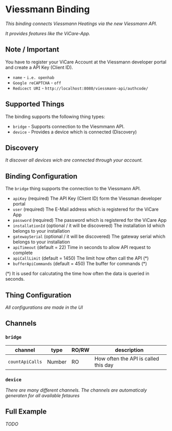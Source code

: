 # Viessmann Binding

_This binding connects Viessmann Heatings via the new Viessmann API._

_It provides features like the ViCare-App._

## Note / Important

You have to register your ViCare Account at the Viessmann developer portal and create a API Key (Client ID).

* `name` - `i.e. openhab`
* `Google reCAPTCHA` - `off`
* `Redicect URI` - `http://localhost:8080/viessmann-api/authcode/`

## Supported Things

The binding supports the following thing types:

* `bridge` - Supports connection to the Viesmmann API.
* `device` - Provides a device which is connected (Discovery)

## Discovery

_It discover all devices wich are connected through your account._

## Binding Configuration

The `bridge` thing supports the connection to the Viessmann API.

* `apiKey` (required) The API Key (Client ID) form the Viessman developer portal 
* `user` (required) The E-Mail address which is registered for the ViCare App
* `password` (required) The password which is registered for the ViCare App
* `installationId` (optional / it will be discovered) The installation Id which belongs to your installation 
* `gatewaySerial` (optional / it will be discovered) The gateway serial which belongs to your installation
* `apiTimeout` (default = 22) Time in seconds to allow API request to complete
* `apiCallLimit` (default = 1450) The limit how often call the API (*) 
* `bufferApiCommands` (default = 450) The buffer for commands (*)

(*) It is used for calcutating the time how often the data is queried in seconds.

## Thing Configuration

_All configurations are made in the UI_

## Channels

### `bridge`

| channel         | type   | RO/RW | description                          |
|-----------------|--------|-------|--------------------------------------|
| `countApiCalls` | Number |   RO  | How often the API is called this day |

### `device`

_There are many different channels. The channels are automaticaly generaten for all available fetaures_

## Full Example

_TODO_
